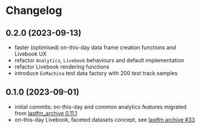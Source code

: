 # Changelog

## 0.2.0 (2023-09-13)

* faster (optimised) on-this-day data frame creation functions and Livebook UX
* refactor `Analytics`, `Livebook` behaviours and default implementation
* refactor Livebook rendering functions
* introduce `ExMachina` test data factory with 200 test track samples

## 0.1.0 (2023-09-01)

* initial commits: on-this-day and common analytics features migrated from [lastfm_archive 0.11.1](https://github.com/boonious/lastfm_archive/blob/master/CHANGELOG.md#0111-2023-08-21)
* on-this-day Livebook, faceted datasets concept, see [lastfm archive #33](https://github.com/boonious/lastfm_archive/pull/33)
